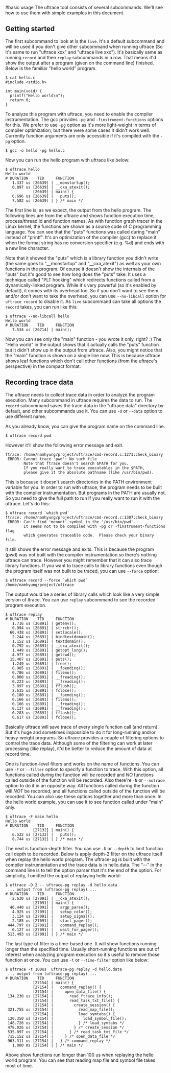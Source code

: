 #basic usage
The uftrace tool consists of several subcommands.  We'll see how to use them with simple examples in this document.

## Getting started
The first subcommand to look at is the `live`.  It's a default subcommand and will be used if you don't give other subcommand when running uftrace (So it's same to run "uftrace xxx" and "uftrace live xxx").  It's basically same as running `record` and then `replay` subcommands in a row.  That means it'd show the output after a program (given on the command line) finished.  Below is the familiar "hello world" program.

    $ cat hello.c
    #include <stdio.h>
    
    int main(void) {
      printf("Hello world\n");
      return 0;
    }

To analyze this program with uftrace, you need to enable the compiler instrumentation.  The gcc provides `-pg` and `-finstrument-functions` options for this.  We prefer to use `-pg` option as it's more light-weight in terms of compiler optimization, but there were some cases it didn't work well.  Currently function arguments are only accessible if it's compiled with the `-pg` option.

    $ gcc -o hello -pg hello.c

Now you can run the hello program with uftrace like below:

    $ uftrace hello
    Hello world
    # DURATION    TID     FUNCTION
       1.337 us [26639] | __monstartup();
       0.897 us [26639] | __cxa_atexit();
                [26639] | main() {
       6.696 us [26639] |   puts();
       7.582 us [26639] | } /* main */

The first line is, as we expect, the output from the hello program.  The following lines are from the uftrace and shows function execution time, process/thread id and function names.  As with function graph tracer in the Linux kernel, the functions are shown as a source code of C programming language.  You can see that the "puts" functions was called during "main" instead of "printf".  It's an optimization of the compiler (gcc) to replace it when the format string has no conversion specifier (e.g. %d) and ends with a new line character.

Note that it showed the "puts" which is a library function you didn't write (the same goes to "__monstartup" and "__cxa_atexit") as well as your own functions in the program.  Of course it doesn't show the internals of the "puts" but it's good to see how long does the "puts" take.  It uses a technique called "PLT hooking" which redirects functions called from a dynamically-linked program.  While it's very powerful (so it's enabled by default), it comes with its overhead too.  So if you don't want to see them and/or don't want to take the overhead, you can use `--no-libcall` option for `uftrace record` to disable it.  As `live` subcommand can take all options the `record` takes, you can run like this:

    $ uftrace --no-libcall hello
    Hello world
    # DURATION    TID     FUNCTION
       7.534 us [26714] | main();

Now you can see only the "main" function - you wrote it only, right? :)   The "Hello world" in the output shows that it actually calls the "puts" function but it didn't show up in the output from uftrace.  Also, you might notice that the "main" function is shown on a single line now.  This is because uftrace shows leaf functions which don't call other functions (from the uftrace's perspective) in the compact format.

## Recording trace data
The uftrace needs to collect trace data in order to analyze the program execution.  Many subcommand in uftrace requires the data to run.  The `record` subcommand saves the trace data in the "uftrace.data" directory by default, and other subcommands use it.  You can use `-d` or `--data` option to use different name.

As you already know, you can give the program name on the command line.

    $ uftrace record pwd

However it'll show the following error message and exit.

    ftrace: /home/namhyung/project/uftrace/cmd-record.c:1271:check_binary
     ERROR: Cannot trace 'pwd': No such file
            Note that ftrace doesn't search $PATH for you.
            If you really want to trace executables in the $PATH,
            please give it the absolute pathname (like /usr/bin/pwd).

This is because it doesn't search directories in the PATH environment variable for you.  In order to run with uftrace, the program needs to be built with the compiler instrumentation.  But programs in the PATH are usually not.  So you need to give the full path to run if you really want to run it with the uftrace.  Let's do this:

    $ uftrace record `which pwd`
    ftrace: /home/namhyung/project/uftrace/cmd-record.c:1307:check_binary
     ERROR: Can't find 'mcount' symbol in the '/usr/bin/pwd'.
            It seems not to be compiled with -pg or -finstrument-functions flag
            which generates traceable code.  Please check your binary file.

It still shows the error message and exits.  This is because the program (pwd) was not built with the compiler instrumentation so there's nothing uftrace can trace.  However you might remember that it can also trace library functions.  If you want to trace calls to library functions even though the program itself was not built to be traced, you can use `--force` option:

    $ uftrace record --force `which pwd`
    /home/namhyung/project/uftrace

The output would be a series of library calls which look like a very simple version of ltrace.  You can use `replay` subcommand to see the recorded program execution.

    $ uftrace replay
    # DURATION    TID     FUNCTION
       1.716 us [26891] | getenv();
       0.994 us [26891] | strrchr();
      60.438 us [26891] | setlocale();
       2.244 us [26891] | bindtextdomain();
       1.152 us [26891] | textdomain();
       0.792 us [26891] | __cxa_atexit();
       1.449 us [26891] | getopt_long();
       4.977 us [26891] | getcwd();
      15.407 us [26891] | puts();
       1.249 us [26891] | free();
       0.985 us [26891] | __fpending();
       0.786 us [26891] | fileno();
       0.800 us [26891] | __freading();
       0.223 us [26891] | __freading();
       3.897 us [26891] | fflush();
       2.635 us [26891] | fclose();
       0.180 us [26891] | __fpending();
       0.166 us [26891] | fileno();
       0.166 us [26891] | __freading();
       0.137 us [26891] | __freading();
       0.283 us [26891] | fflush();
       0.617 us [26891] | fclose();

Basically uftrace will save trace of every single function call (and return).  But it's huge and sometimes impossible to do it for long-running and/or heavy-weight programs.  So uftrace provides a couple of filtering options to control the trace data.  Although some of the filtering can work at later processing (like replay), it'd be better to reduce the amount of data at record time.

One is function-level filters and works on the name of functions.  You can use `-F` or `--filter` option to specify a function to trace.  With this option, all functions called during the function will be recorded and *NO* functions called outside of the function will be recorded.  Also there're `-N` or `--notrace` option to do it in an opposite way.  All functions called during the function will *NOT* be recorded, and all functions called outside of the function will be recorded.  You can also use these options together and more than once.  In the hello world example, you can use it to see function called under "main" only.

    $ uftrace -F main hello
    Hello world
    # DURATION    TID     FUNCTION
                [27132] | main() {
       6.522 us [27132] |   puts();
       8.744 us [27132] | } /* main */

The next is function-depth filter.  You can use `-D` or `--depth` to limit function call depth to be recorded.  Below is apply depth-2 filter on the uftrace itself when replay the hello world program.  The uftrace-pg is built with the compiler instrumentation and the trace data is in hello.data.  The "--" in the command line is to tell the option parser that it's the end of the option.  For simplicity, I omitted the output of replaying hello world:

    $ uftrace -D 2 -- uftrace-pg replay -d hello.data
     ... output from (uftrace-pg replay) ...
    # DURATION    TID     FUNCTION
       2.630 us [27091] | __cxa_atexit();
                [27091] | main() {
      46.440 us [27091] |   argp_parse();
       4.925 us [27091] |   setup_color();
       3.124 us [27091] |   setup_signal();
       2.185 us [27091] |   start_pager();
     444.797 us [27091] |   command_replay();
       0.127 us [27091] |   wait_for_pager();
     513.493 us [27091] | } /* main */

The last type of filter is a time-based one.  It will show functions running longer than the specified time.  Usually short-running functions are out of interest when analyzing program execution so it's useful to remove those function at once.  You can use `-t` or `--time-filter` option like below:

    $ uftrace -t 100us  uftrace-pg replay -d hello.data
     ... output from (uftrace-pg replay) ...
    # DURATION    TID     FUNCTION
                [27154] | main() {
                [27154] |   command_replay() {
                [27154] |     open_data_file() {
     134.230 us [27154] |       read_ftrace_info();
                [27154] |       read_task_txt_file() {
                [27154] |         create_session() {
     321.755 us [27154] |           read_map_file();
                [27154] |           load_symtabs() {
     120.350 us [27154] |             load_symbol_file();
     148.726 us [27154] |           } /* load_symtabs */
     478.026 us [27154] |         } /* create_session */
     535.897 us [27154] |       } /* read_task_txt_file */
     715.152 us [27154] |     } /* open_data_file */
     963.311 us [27154] |   } /* command_replay */
       1.080 ms [27154] | } /* main */

Above show functions run longer than 100 us when replaying the hello world program.  You can see that reading map file and symbol file takes most of time.